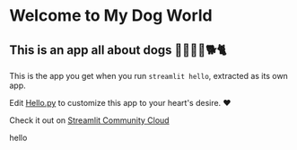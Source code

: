 # Welcome to My Dog World
## This is an app all about dogs 🦮🐕‍🦺🐩🐕🐈

This is the app you get when you run `streamlit hello`, extracted as its own app.

Edit [Hello.py](./Hello.py) to customize this app to your heart's desire. ❤️

Check it out on [Streamlit Community Cloud](https://st-hello-app.streamlit.app/)

hello
